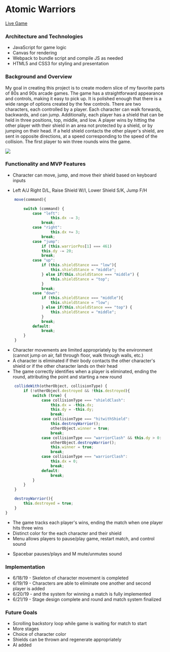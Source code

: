 # Atomic Warriors
[Live Game](https://eric-pinero.github.io)

### Architecture and Technologies
* JavaScript for game logic
* Canvas for rendering
* Webpack to bundle script and compile JS as needed
* HTML5 and CSS3 for styling and presentation


### Background and Overview
My goal in creating this project is to create modern slice of my favorite parts of 80s and 90s arcade games. The game has a straightforward appearance and controls, making it easy to pick up. It is polished enough that there is a wide range of options created by the few controls. There are two characters, each controlled by a player. Each character can walk forwards, backwards, and can jump. Additionally, each player has a shield that can be held in three positions, top, middle, and low. A player wins by hitting the other player with their shield in an area not protected by a shield, or by jumping on their head. If a held shield contacts the other player's shield, are sent in opposite directions, at a speed corresponding to the speed of the collision. The first player to win three rounds wins the game.

![](./assets/a-war-full.gif)

### Functionality and MVP Features
* Character can move, jump, and move their shield based on keyboard inputs
+ Left A/J Right D/L, Raise Shield W/I, Lower Shield S/K, Jump F/H

```javascript
    move(command){

        switch (command) {
            case "left":
                    this.dx -= 3;
                break;
            case "right":
                    this.dx += 3;
                break;
            case "jump":
                if (this.warriorPos[1] === 461)
                this.dy -= 20;
                break;
            case "up":
                if (this.shieldStance === "low"){
                    this.shieldStance = "middle";
                } else if(this.shieldStance === "middle") {
                    this.shieldStance = "top";
                }
                break;
            case "down":
                if (this.shieldStance === "middle"){
                    this.shieldStance = "low";
                } else if(this.shieldStance === "top") {
                    this.shieldStance = "middle";
                }
                break;
            default:
                break;
        }
    }
```

* Character movements are limited appropriately by the environment (cannot jump on air, fall through floor, walk through walls, etc.)
* A character is eliminated if their body contacts the other character's shield or if the other     character lands on their head
* The game correctly identifies when a player is eliminated, ending the round, attributing the point and starting a new round

```javascript
    collideWith(otherObject, collisionType) {
        if (!otherObject.destroyed && !this.destroyed){
            switch (true) {
                case collisionType === "shieldClash":
                    this.dx = -this.dx;
                    this.dy = -this.dy;
                    break;
                case collisionType === "hitwithShield":
                    this.destroyWarrior();
                    otherObject.winner = true;
                    break;
                case collisionType === "warriorClash" && this.dy > 0:
                    otherObject.destroyWarrior();
                    this.winner = true;
                    break;
                case collisionType === "warriorClash":
                    this.dx = 0;
                    break;
                default:
                    break;
            }
        }
    }

    destroyWarrior(){
        this.destroyed = true;
    }
}    
```

* The game tracks each player's wins, ending the match when one player hits three wins
* Distinct color for the each character and their shield
* Menu allows players to pause/play game, restart match, and control sound
+ Spacebar pauses/plays and M mute/unmutes sound

### Implementation
* 6/18/19 - Skeleton of character movement is completed
* 6/19/19 - Characters are able to eliminate one another and second player is added
* 6/20/19 - and the system for winning a match is fully implemented
* 6/21/19 - Stage design complete and round and match system finalized

### Future Goals
* Scrolling backstory loop while game is waiting for match to start
* More stages
* Choice of character color
* Shields can be thrown and regenerate appropriately
* AI added
